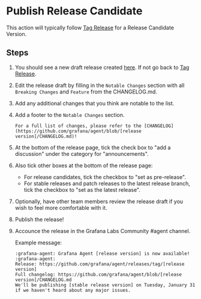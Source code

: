 # Publish Release Candidate

This action will typically follow [Tag Release](./tag-release.md) for a Release Candidate Version.

## Steps

1. You should see a new draft release created [here](https://github.com/grafana/agent/releases). If not go back to [Tag Release](./tag-release.md).

2. Edit the release draft by filling in the `Notable Changes` section with all `Breaking Changes` and `Feature` from the CHANGELOG.md.

3. Add any additional changes that you think are notable to the list.

4. Add a footer to the `Notable Changes` section.

    `For a full list of changes, please refer to the [CHANGELOG](https://github.com/grafana/agent/blob/[release version]/CHANGELOG.md)!`

5. At the bottom of the release page, tick the check box to "add a discussion" 
under the category for "announcements".

6. Also tick other boxes at the bottom of the release page:

    - For release candidates, tick the checkbox to "set as pre-release".
    - For stable releases and patch releases to the latest release branch, 
      tick the checkbox to "set as the latest release".

7. Optionally, have other team members review the release draft if you wish
   to feel more comfortable with it.

8. Publish the release!

9. Accounce the release in the Grafana Labs Community #agent channel.

    Example message:

    ```
    :grafana-agent: Grafana Agent [release version] is now available! :grafana-agent:
    Release: https://github.com/grafana/agent/releases/tag/[release version]
    Full changelog: https://github.com/grafana/agent/blob/[release version]/CHANGELOG.md
    We'll be publishing [stable release version] on Tuesday, January 31 if we haven't heard about any major issues.
    ```